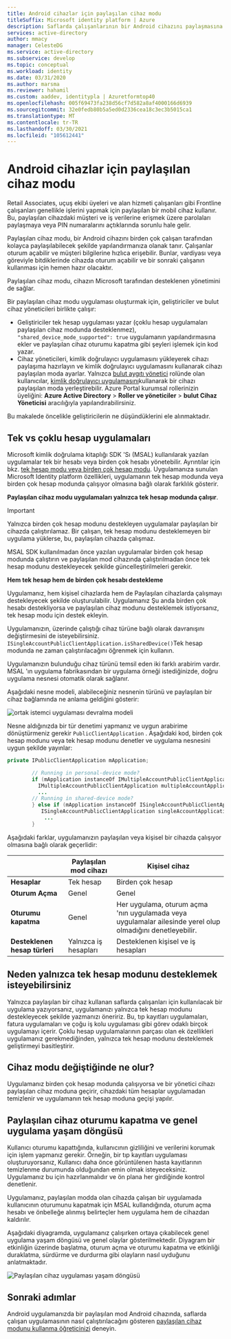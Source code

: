 ```yaml
---
title: Android cihazlar için paylaşılan cihaz modu
titleSuffix: Microsoft identity platform | Azure
description: Saflarda çalışanlarının bir Android cihazını paylaşmasına izin vermek için paylaşılan cihaz modunu etkinleştirmeyi öğrenin
services: active-directory
author: mmacy
manager: CelesteDG
ms.service: active-directory
ms.subservice: develop
ms.topic: conceptual
ms.workload: identity
ms.date: 03/31/2020
ms.author: marsma
ms.reviewer: hahamil
ms.custom: aaddev, identitypla | Azuretformtop40
ms.openlocfilehash: 005f69473fa238d56cf7d582a8af4000166d6939
ms.sourcegitcommit: 32e0fedb80b5a5ed0d2336cea18c3ec3b5015ca1
ms.translationtype: MT
ms.contentlocale: tr-TR
ms.lasthandoff: 03/30/2021
ms.locfileid: "105612441"
---
```

# <a name="shared-device-mode-for-android-devices"></a>Android cihazlar için paylaşılan cihaz modu

Retail Associates, uçuş ekibi üyeleri ve alan hizmeti çalışanları gibi Frontline çalışanları genellikle işlerini yapmak için paylaşılan bir mobil cihaz kullanır. Bu, paylaşılan cihazdaki müşteri ve iş verilerine erişmek üzere parolaları paylaşmaya veya PIN numaralarını açtıklarında sorunlu hale gelir.

Paylaşılan cihaz modu, bir Android cihazını birden çok çalışan tarafından kolayca paylaşılabilecek şekilde yapılandırmanıza olanak tanır. Çalışanlar oturum açabilir ve müşteri bilgilerine hızlıca erişebilir. Bunlar, vardiyası veya göreviyle bitdiklerinde cihazda oturum açabilir ve bir sonraki çalışanın kullanması için hemen hazır olacaktır.

Paylaşılan cihaz modu, cihazın Microsoft tarafından desteklenen yönetimini de sağlar.

Bir paylaşılan cihaz modu uygulaması oluşturmak için, geliştiriciler ve bulut cihaz yöneticileri birlikte çalışır:

- Geliştiriciler tek hesap uygulaması yazar (çoklu hesap uygulamaları paylaşılan cihaz modunda desteklenmez), `"shared_device_mode_supported": true` uygulamanın yapılandırmasına ekler ve paylaşılan cihaz oturumu kapatma gibi şeyleri işlemek için kod yazar.
- Cihaz yöneticileri, kimlik doğrulayıcı uygulamasını yükleyerek cihazı paylaşıma hazırlayın ve kimlik doğrulayıcı uygulamasını kullanarak cihazı paylaşılan moda ayarlar. Yalnızca [bulut aygıtı yönetici](../roles/permissions-reference.md#cloud-device-administrator) rolünde olan kullanıcılar, [kimlik doğrulayıcı uygulamasını](../user-help/user-help-auth-app-overview.md)kullanarak bir cihazı paylaşılan moda yerleştirebilir. Azure Portal kurumsal rollerinizin üyeliğini: **Azure Active Directory**  >  **Roller ve yöneticiler**  >  **bulut Cihaz Yöneticisi** aracılığıyla yapılandırabilirsiniz.

 Bu makalede öncelikle geliştiricilerin ne düşündüklerini ele alınmaktadır.

## <a name="single-vs-multiple-account-applications"></a>Tek vs çoklu hesap uygulamaları

Microsoft kimlik doğrulama kitaplığı SDK 'Sı (MSAL) kullanılarak yazılan uygulamalar tek bir hesabı veya birden çok hesabı yönetebilir. Ayrıntılar için bkz. [tek hesap modu veya birden çok hesap modu](single-multi-account.md). Uygulamanıza sunulan Microsoft Identity platform özellikleri, uygulamanın tek hesap modunda veya birden çok hesap modunda çalışıyor olmasına bağlı olarak farklılık gösterir.

**Paylaşılan cihaz modu uygulamaları yalnızca tek hesap modunda çalışır**.

> [!IMPORTANT]
> Yalnızca birden çok hesap modunu destekleyen uygulamalar paylaşılan bir cihazda çalıştırılamaz. Bir çalışan, tek hesap modunu desteklemeyen bir uygulama yüklerse, bu, paylaşılan cihazda çalışmaz.
>
> MSAL SDK kullanılmadan önce yazılan uygulamalar birden çok hesap modunda çalıştırın ve paylaşılan mod cihazında çalıştırılmadan önce tek hesap modunu destekleyecek şekilde güncelleştirilmeleri gerekir.

**Hem tek hesap hem de birden çok hesabı destekleme**

Uygulamanız, hem kişisel cihazlarda hem de Paylaşılan cihazlarda çalışmayı destekleyecek şekilde oluşturulabilir. Uygulamanız Şu anda birden çok hesabı destekliyorsa ve paylaşılan cihaz modunu desteklemek istiyorsanız, tek hesap modu için destek ekleyin.

Uygulamanızın, üzerinde çalıştığı cihaz türüne bağlı olarak davranışını değiştirmesini de isteyebilirsiniz. `ISingleAccountPublicClientApplication.isSharedDevice()`Tek hesap modunda ne zaman çalıştırılacağını öğrenmek için kullanın.

Uygulamanızın bulunduğu cihaz türünü temsil eden iki farklı arabirim vardır. MSAL 'ın uygulama fabrikasından bir uygulama örneği istediğinizde, doğru uygulama nesnesi otomatik olarak sağlanır.

Aşağıdaki nesne modeli, alabileceğiniz nesnenin türünü ve paylaşılan bir cihaz bağlamında ne anlama geldiğini gösterir:

![ortak istemci uygulaması devralma modeli](media/v2-shared-device-mode/ipublic-client-app-inheritance.png)

Nesne aldığınızda bir tür denetimi yapmanız ve uygun arabirime dönüştürmeniz gerekir `PublicClientApplication` . Aşağıdaki kod, birden çok hesap modunu veya tek hesap modunu denetler ve uygulama nesnesini uygun şekilde yayınlar:

```java
private IPublicClientApplication mApplication;

        // Running in personal-device mode?
        if (mApplication instanceOf IMultipleAccountPublicClientApplication) {
          IMultipleAccountPublicClientApplication multipleAccountApplication = (IMultipleAccountPublicClientApplication) mApplication;
          ...
        // Running in shared-device mode?
        } else if (mApplication instanceOf ISingleAccountPublicClientApplication) {
           ISingleAccountPublicClientApplication singleAccountApplication = (ISingleAccountPublicClientApplication) mApplication;
            ...
        }
```

Aşağıdaki farklar, uygulamanızın paylaşılan veya kişisel bir cihazda çalışıyor olmasına bağlı olarak geçerlidir:

|  | Paylaşılan mod cihazı  | Kişisel cihaz |
|---------|---------|---------|
| **Hesaplar**     | Tek hesap | Birden çok hesap |
| **Oturum Açma** | Genel | Genel |
| **Oturumu kapatma** | Genel | Her uygulama, oturum açma 'nın uygulamada veya uygulamalar ailesinde yerel olup olmadığını denetleyebilir. |
| **Desteklenen hesap türleri** | Yalnızca iş hesapları | Desteklenen kişisel ve iş hesapları  |

## <a name="why-you-may-want-to-only-support-single-account-mode"></a>Neden yalnızca tek hesap modunu desteklemek isteyebilirsiniz

Yalnızca paylaşılan bir cihaz kullanan saflarda çalışanları için kullanılacak bir uygulama yazıyorsanız, uygulamanızı yalnızca tek hesap modunu destekleyecek şekilde yazmanızı öneririz. Bu, tıp kayıtları uygulamaları, fatura uygulamaları ve çoğu iş kolu uygulaması gibi görev odaklı birçok uygulamayı içerir. Çoklu hesap uygulamalarının parçası olan ek özellikleri uygulamanız gerekmediğinden, yalnızca tek hesap modunu desteklemek geliştirmeyi basitleştirir.

## <a name="what-happens-when-the-device-mode-changes"></a>Cihaz modu değiştiğinde ne olur?

Uygulamanız birden çok hesap modunda çalışıyorsa ve bir yönetici cihazı paylaşılan cihaz moduna geçirir, cihazdaki tüm hesaplar uygulamadan temizlenir ve uygulamanın tek hesap moduna geçişi yapılır.

## <a name="shared-device-sign-out-and-the-overall-app-lifecycle"></a>Paylaşılan cihaz oturumu kapatma ve genel uygulama yaşam döngüsü

Kullanıcı oturumu kapattığında, kullanıcının gizliliğini ve verilerini korumak için işlem yapmanız gerekir. Örneğin, bir tıp kayıtları uygulaması oluşturuyorsanız, Kullanıcı daha önce görüntülenen hasta kayıtlarının temizlenme durumunda olduğundan emin olmak isteyeceksiniz. Uygulamanız bu için hazırlanmalıdır ve ön plana her girdiğinde kontrol denetlenir.

Uygulamanız, paylaşılan modda olan cihazda çalışan bir uygulamada kullanıcının oturumunu kapatmak için MSAL kullandığında, oturum açma hesabı ve önbelleğe alınmış belirteçler hem uygulama hem de cihazdan kaldırılır.

Aşağıdaki diyagramda, uygulamanız çalışırken ortaya çıkabilecek genel uygulama yaşam döngüsü ve genel olaylar gösterilmektedir. Diyagram bir etkinliğin üzerinde başlatma, oturum açma ve oturumu kapatma ve etkinliği duraklatma, sürdürme ve durdurma gibi olayların nasıl uyduğunu anlatmaktadır.

![Paylaşılan cihaz uygulaması yaşam döngüsü](media/v2-shared-device-mode/lifecycle.png)

## <a name="next-steps"></a>Sonraki adımlar

Android uygulamanızda bir paylaşılan mod Android cihazında, saflarda çalışan uygulamasının nasıl çalıştırılacağını gösteren [paylaşılan cihaz modunu kullanma öğreticinizi](tutorial-v2-shared-device-mode.md) deneyin.
